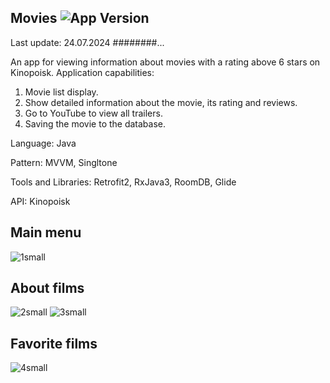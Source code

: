 ## Movies <img src="https://img.shields.io/badge/v-1.1-blue" alt="App Version">

Last update: 24.07.2024 ########...

An app for viewing information about movies with a rating above 6 stars on Kinopoisk.
Application сapabilities:
1. Movie list display.
2. Show detailed information about the movie, its rating and reviews.
3. Go to YouTube to view all trailers.
4. Saving the movie to the database. 

Language: Java

Pattern: MVVM, Singltone

Tools and Libraries: Retrofit2, RxJava3, RoomDB, Glide

API: Kinopoisk

## Main menu
![1small](https://user-images.githubusercontent.com/79632860/212368434-e9fd3de5-2455-41f5-84a8-61934484ce97.jpg)
## About films
![2small](https://user-images.githubusercontent.com/79632860/212368593-fffad8f4-9dd0-4fbc-8180-29c3c6e49fa3.jpg)
![3small](https://user-images.githubusercontent.com/79632860/212368600-3f8ff8e3-5c87-43b9-849c-e2c3fd1a84cb.jpg)
## Favorite films
![4small](https://user-images.githubusercontent.com/79632860/212368734-cb16f969-96dd-448f-9827-29d6bcb300fb.jpg)

